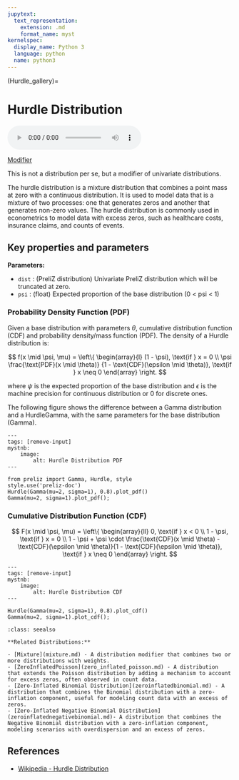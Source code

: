 ```yaml
---
jupytext:
  text_representation:
    extension: .md
    format_name: myst
kernelspec:
  display_name: Python 3
  language: python
  name: python3
---
```

(Hurdle_gallery)=
# Hurdle Distribution

<audio controls> <source src="../../_static/hurdle.mp3" type="audio/mpeg"> This browser cannot play the pronunciation audio file for this distribution. </audio>

[Modifier](../../gallery_tags.rst#modifier)

This is not a distribution per se, but a modifier of univariate distributions.

The hurdle distribution is a mixture distribution that combines a point mass at zero with a continuous distribution. It is used to model data that is a mixture of two processes: one that generates zeros and another that generates non-zero values. The hurdle distribution is commonly used in econometrics to model data with excess zeros, such as healthcare costs, insurance claims, and counts of events.

## Key properties and parameters

**Parameters:**

- `dist` : (PreliZ distribution) Univariate PreliZ distribution which will be truncated at zero.
- `psi` : (float) Expected proportion of the base distribution (0 < psi < 1)

### Probability Density Function (PDF)

Given a base distribution with parameters $\theta$, cumulative distribution function (CDF) and probability density/mass function (PDF). The density of a Hurdle distribution is:

$$
f(x \mid \psi, \mu) =
    \left\{
        \begin{array}{l}
            (1 - \psi), \text{if } x = 0 \\
            \psi
            \frac{\text{PDF}(x \mid \theta)}
            {1 - \text{CDF}(\epsilon \mid \theta)}, \text{if } x \neq 0
        \end{array}
    \right.
$$

where $\psi$ is the expected proportion of the base distribution and $\epsilon$ is the machine precision for continuous distribution or 0 for discrete ones.

The following figure shows the difference between a Gamma distribution and a HurdleGamma, with the same parameters for the base distribution (Gamma).

```{code-cell}
---
tags: [remove-input]
mystnb:
    image:
        alt: Hurdle Distribution PDF
---

from preliz import Gamma, Hurdle, style
style.use('preliz-doc')
Hurdle(Gamma(mu=2, sigma=1), 0.8).plot_pdf()
Gamma(mu=2, sigma=1).plot_pdf();

```

### Cumulative Distribution Function (CDF)

$$
F(x \mid \psi, \mu) =
\left\{
    \begin{array}{ll}
        0, \text{if } x < 0 \\
        1 - \psi, \text{if } x = 0 \\
        1 - \psi + \psi \cdot \frac{\text{CDF}(x \mid \theta) - \text{CDF}(\epsilon \mid \theta)}{1 - \text{CDF}(\epsilon \mid \theta)}, \text{if } x \neq 0
    \end{array}
\right.
$$



```{code-cell}
---
tags: [remove-input]
mystnb:
    image:
        alt: Hurdle Distribution CDF
---

Hurdle(Gamma(mu=2, sigma=1), 0.8).plot_cdf()
Gamma(mu=2, sigma=1).plot_cdf();
```

```{seealso}
:class: seealso

**Related Distributions:**

- [Mixture](mixture.md) - A distribution modifier that combines two or more distributions with weights.
- [ZeroInflatedPoisson](zero_inflated_poisson.md) - A distribution that extends the Poisson distribution by adding a mechanism to account for excess zeros, often observed in count data.
- [Zero-Inflated Binomial Distribution](zeroinflatedbinomial.md) - A distribution that combines the Binomial distribution with a zero-inflation component, useful for modeling count data with an excess of zeros.
- [Zero-Inflated Negative Binomial Distribution](zeroinflatednegativebinomial.md)- A distribution that combines the Negative Binomial distribution with a zero-inflation component, modeling scenarios with overdispersion and an excess of zeros.
```

## References

- [Wikipedia - Hurdle Distribution](https://en.wikipedia.org/wiki/Hurdle_model)
